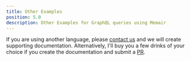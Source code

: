 ```yaml
---
title: Other Examples
position: 5.0
description: Other Examples for GraphQL queries using Memair
---
```


If you are using another language, please [contact us](https://blog.memair.com/community/contact) and we will create supporting documentation. Alternatively, I'll buy you a few drinks of your choice if you create the documentation and submit a [PR](https://github.com/memair/docs).
